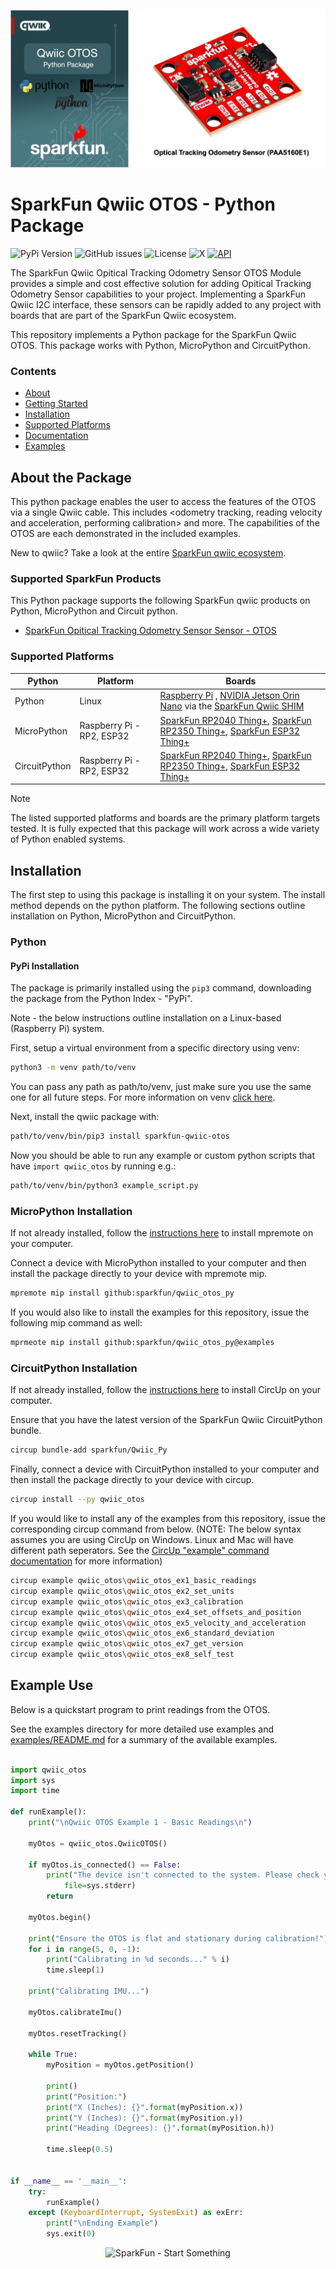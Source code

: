 ![Qwiic OTOS - Python Package](docs/images/gh-banner.png "qwiic OTOS Python Package")

# SparkFun Qwiic OTOS - Python Package

![PyPi Version](https://img.shields.io/pypi/v/sparkfun_qwiic_otos)
![GitHub issues](https://img.shields.io/github/issues/sparkfun/qwiic_otos_py)
![License](https://img.shields.io/github/license/sparkfun/qwiic_otos_py)
![X](https://img.shields.io/twitter/follow/sparkfun)
[![API](https://img.shields.io/badge/API%20Reference-blue)](https://docs.sparkfun.com/qwiic_otos_py/classqwiic__otos_1_1_qwiic_o_t_o_s.html)

The SparkFun Qwiic Opitical Tracking Odometry Sensor OTOS Module provides a simple and cost effective solution for adding Opitical Tracking Odometry Sensor capabilities to your project. Implementing a SparkFun Qwiic I2C interface, these sensors can be rapidly added to any project with boards that are part of the SparkFun Qwiic ecosystem.

This repository implements a Python package for the SparkFun Qwiic OTOS. This package works with Python, MicroPython and CircuitPython.

### Contents

* [About](#about-the-package)
* [Getting Started](#getting-started)
* [Installation](#installation)
* [Supported Platforms](#supported-platforms)
* [Documentation](https://docs.sparkfun.com/qwiic_otos_py/classqwiic__otos_1_1_qwiic_o_t_o_s.html)
* [Examples](#examples)

## About the Package

This python package enables the user to access the features of the OTOS via a single Qwiic cable. This includes <odometry tracking, reading velocity and acceleration, performing calibration> and more. The capabilities of the OTOS are each demonstrated in the included examples.

New to qwiic? Take a look at the entire [SparkFun qwiic ecosystem](https://www.sparkfun.com/qwiic).

### Supported SparkFun Products

This Python package supports the following SparkFun qwiic products on Python, MicroPython and Circuit python. 

* [SparkFun Opitical Tracking Odometry Sensor Sensor - OTOS](https://www.sparkfun.com/products/24904)

### Supported Platforms

| Python | Platform | Boards |
|--|--|--|
| Python | Linux | [Raspberry Pi](https://www.sparkfun.com/raspberry-pi-5-8gb.html) , [NVIDIA Jetson Orin Nano](https://www.sparkfun.com/nvidia-jetson-orin-nano-developer-kit.html) via the [SparkFun Qwiic SHIM](https://www.sparkfun.com/sparkfun-qwiic-shim-for-raspberry-pi.html) |
| MicroPython | Raspberry Pi - RP2, ESP32 | [SparkFun RP2040 Thing+](https://www.sparkfun.com/sparkfun-thing-plus-rp2040.html), [SparkFun RP2350 Thing+](https://www.sparkfun.com/sparkfun-thing-plus-rp2350.html), [SparkFun ESP32 Thing+](https://www.sparkfun.com/sparkfun-thing-plus-esp32-wroom-usb-c.html)
|CircuitPython | Raspberry Pi - RP2, ESP32 | [SparkFun RP2040 Thing+](https://www.sparkfun.com/sparkfun-thing-plus-rp2040.html), [SparkFun RP2350 Thing+](https://www.sparkfun.com/sparkfun-thing-plus-rp2350.html), [SparkFun ESP32 Thing+](https://www.sparkfun.com/sparkfun-thing-plus-esp32-wroom-usb-c.html)

> [!NOTE]
> The listed supported platforms and boards are the primary platform targets tested. It is fully expected that this package will work across a wide variety of Python enabled systems. 

## Installation 

The first step to using this package is installing it on your system. The install method depends on the python platform. The following sections outline installation on Python, MicroPython and CircuitPython.

### Python 

#### PyPi Installation

The package is primarily installed using the `pip3` command, downloading the package from the Python Index - "PyPi". 

Note - the below instructions outline installation on a Linux-based (Raspberry Pi) system.

First, setup a virtual environment from a specific directory using venv:
```sh
python3 -m venv path/to/venv
```
You can pass any path as path/to/venv, just make sure you use the same one for all future steps. For more information on venv [click here](https://docs.python.org/3/library/venv.html).

Next, install the qwiic package with:
```sh
path/to/venv/bin/pip3 install sparkfun-qwiic-otos
```
Now you should be able to run any example or custom python scripts that have `import qwiic_otos` by running e.g.:
```sh
path/to/venv/bin/python3 example_script.py
```

### MicroPython Installation
If not already installed, follow the [instructions here](https://docs.micropython.org/en/latest/reference/mpremote.html) to install mpremote on your computer.

Connect a device with MicroPython installed to your computer and then install the package directly to your device with mpremote mip.
```sh
mpremote mip install github:sparkfun/qwiic_otos_py
```

If you would also like to install the examples for this repository, issue the following mip command as well:
```sh
mprmeote mip install github:sparkfun/qwiic_otos_py@examples
```

### CircuitPython Installation
If not already installed, follow the [instructions here](https://docs.circuitpython.org/projects/circup/en/latest/#installation) to install CircUp on your computer.

Ensure that you have the latest version of the SparkFun Qwiic CircuitPython bundle. 
```sh
circup bundle-add sparkfun/Qwiic_Py
```

Finally, connect a device with CircuitPython installed to your computer and then install the package directly to your device with circup.
```sh
circup install --py qwiic_otos
```

If you would like to install any of the examples from this repository, issue the corresponding circup command from below. (NOTE: The below syntax assumes you are using CircUp on Windows. Linux and Mac will have different path seperators. See the [CircUp "example" command documentation](https://learn.adafruit.com/keep-your-circuitpython-libraries-on-devices-up-to-date-with-circup/example-command) for more information)

```sh
circup example qwiic_otos\qwiic_otos_ex1_basic_readings
circup example qwiic_otos\qwiic_otos_ex2_set_units
circup example qwiic_otos\qwiic_otos_ex3_calibration
circup example qwiic_otos\qwiic_otos_ex4_set_offsets_and_position
circup example qwiic_otos\qwiic_otos_ex5_velocity_and_acceleration
circup example qwiic_otos\qwiic_otos_ex6_standard_deviation
circup example qwiic_otos\qwiic_otos_ex7_get_version
circup example qwiic_otos\qwiic_otos_ex8_self_test
```

Example Use
 ---------------
Below is a quickstart program to print readings from the OTOS.

See the examples directory for more detailed use examples and [examples/README.md](https://github.com/sparkfun/qwiic_otos_py/blob/main/examples/README.md) for a summary of the available examples.

```python

import qwiic_otos
import sys
import time

def runExample():
    print("\nQwiic OTOS Example 1 - Basic Readings\n")

    myOtos = qwiic_otos.QwiicOTOS()

    if myOtos.is_connected() == False:
        print("The device isn't connected to the system. Please check your connection", \
            file=sys.stderr)
        return

    myOtos.begin()

    print("Ensure the OTOS is flat and stationary during calibration!")
    for i in range(5, 0, -1):
        print("Calibrating in %d seconds..." % i)
        time.sleep(1)

    print("Calibrating IMU...")

    myOtos.calibrateImu()

    myOtos.resetTracking()

    while True:
        myPosition = myOtos.getPosition()

        print()
        print("Position:")
        print("X (Inches): {}".format(myPosition.x))
        print("Y (Inches): {}".format(myPosition.y))
        print("Heading (Degrees): {}".format(myPosition.h))

        time.sleep(0.5)


if __name__ == '__main__':
    try:
        runExample()
    except (KeyboardInterrupt, SystemExit) as exErr:
        print("\nEnding Example")
        sys.exit(0)
```
<p align="center">
<img src="https://cdn.sparkfun.com/assets/custom_pages/3/3/4/dark-logo-red-flame.png" alt="SparkFun - Start Something">
</p>
